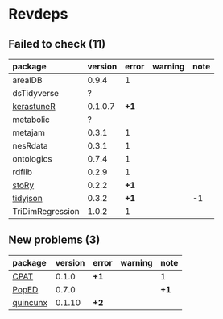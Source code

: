 # Revdeps

## Failed to check (11)

|package          |version |error  |warning |note |
|:----------------|:-------|:------|:-------|:----|
|arealDB          |0.9.4   |1      |        |     |
|dsTidyverse      |?       |       |        |     |
|[kerastuneR](failures.md#kerastuner)|0.1.0.7 |__+1__ |        |     |
|metabolic        |?       |       |        |     |
|metajam          |0.3.1   |1      |        |     |
|nesRdata         |0.3.1   |1      |        |     |
|ontologics       |0.7.4   |1      |        |     |
|rdflib           |0.2.9   |1      |        |     |
|[stoRy](failures.md#story)|0.2.2   |__+1__ |        |     |
|[tidyjson](failures.md#tidyjson)|0.3.2   |__+1__ |        |-1   |
|TriDimRegression |1.0.2   |1      |        |     |

## New problems (3)

|package  |version |error  |warning |note   |
|:--------|:-------|:------|:-------|:------|
|[CPAT](problems.md#cpat)|0.1.0   |__+1__ |        |1      |
|[PopED](problems.md#poped)|0.7.0   |       |        |__+1__ |
|[quincunx](problems.md#quincunx)|0.1.10  |__+2__ |        |       |

